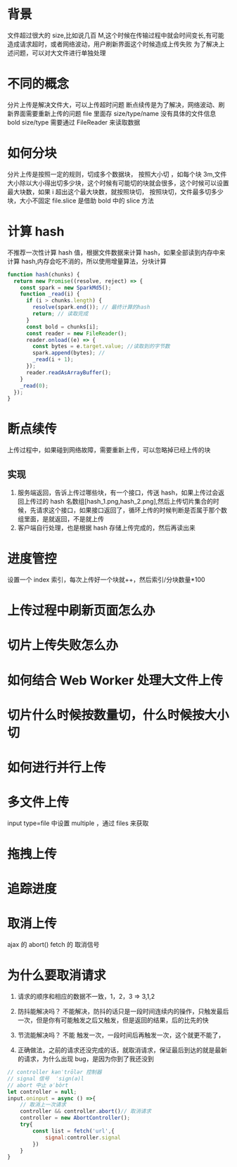# 背景

文件超过很大的 size,比如说几百 M,这个时候在传输过程中就会时间变长,有可能造成请求超时，或者网络波动，用户刷新界面这个时候造成上传失败
为了解决上述问题，可以对大文件进行单独处理

# 不同的概念

分片上传是解决文件大，可以上传超时问题
断点续传是为了解决，网络波动、刷新界面需要重新上传的问题
file 里面存 size/type/name 没有具体的文件信息 bold size/type
需要通过 FileReader 来读取数据

# 如何分块

分片上传是按照一定的规则，切成多个数据块，
按照大小切 ，如每个块 3m,文件大小除以大小得出切多少块，这个时候有可能切的块就会很多，这个时候可以设置最大块数，如果 i 超出这个最大块数，就按照块切，
按照块切，文件最多切多少块，大小不固定
file.slice 是借助 bold 中的 slice 方法

# 计算 hash

不推荐一次性计算 hash 值，根据文件数据来计算 hash，如果全部读到内存中来计算 hash,内存会吃不消的，所以使用增量算法，分块计算

```javascript
function hash(chunks) {
  return new Promise((resolve, reject) => {
    const spark = new SparkMd5();
    function _read(i) {
      if (i > chunks.length) {
        resolve(spark.end()); // 最终计算的hash
        return; // 读取完成
      }
      const bold = chunks[i];
      const reader = new FileReader();
      reader.onload((e) => {
        const bytes = e.target.value; //读取到的字节数
        spark.append(bytes); //
        _read(i + 1);
      });
      reader.readAsArrayBuffer();
    }
    _read(0);
  });
}
```

# 断点续传

上传过程中，如果碰到网络故障，需要重新上传，可以忽略掉已经上传的块

## 实现

1. 服务端返回，告诉上传过哪些块，有一个接口，传送 hash，如果上传过会返回上传过的 hash 名数组[hash_1.png,hash_2.png],然后上传切片集合的时候，先请求这个接口，如果接口返回了，循环上传的时候判断是否属于那个数组里面，是就返回，不是就上传
2. 客户端自行处理，也是根据 hash 存储上传完成的，然后再读出来

# 进度管控

设置一个 index 索引，每次上传好一个块就++，然后索引/分块数量\*100

# 上传过程中刷新页面怎么办

# 切片上传失败怎么办

# 如何结合 Web Worker 处理大文件上传

# 切片什么时候按数量切，什么时候按大小切

# 如何进行并行上传

# 多文件上传

input type=file 中设置 multiple ，通过 files 来获取

# 拖拽上传

# 追踪进度

# 取消上传

ajax 的 abort()
fetch 的 取消信号

# 为什么要取消请求

1. 请求的顺序和相应的数据不一致，1，2，3 => 3,1,2

2. 防抖能解决吗？
   不能解决，防抖的话只是一段时间连续内的操作，只触发最后一次，但是你有可能触发之后又触发，但是返回的结果，后的比先的快
3. 节流能解决吗？
   不能 触发一次，一段时间后再触发一次，这个就更不能了，
4. 正确做法，之前的请求还没完成的话，就取消请求，保证最后到达的就是最新的请求，为什么出现 bug，是因为你到了我还没到

```javascript
// controller kənˈtrōlər 控制器
// signal 信号  ˈsiɡn(ə)l
// abort 中止 əˈbôrt
let controller = null;
input.oninput = async () =>{
    // 取消上一次请求
    controller && controller.abort()// 取消请求
    controller = new AbortController();
    try{
        const list = fetch('url',{
            signal:controller.signal
        })
    }
}
```
